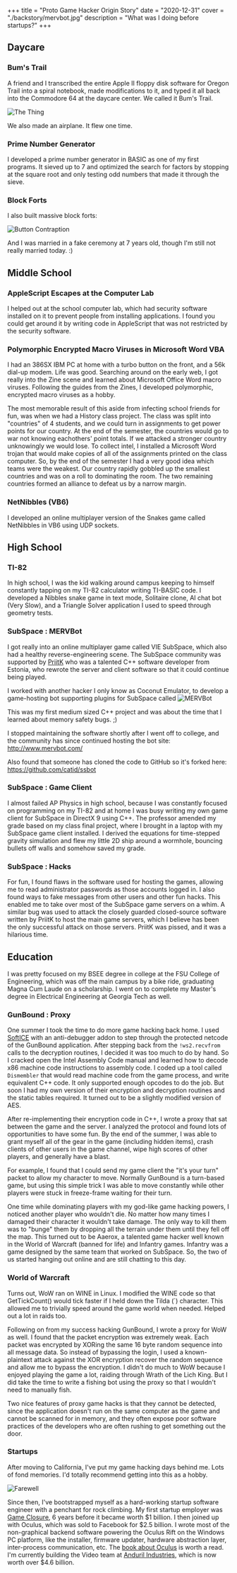 +++
title = "Proto Game Hacker Origin Story"
date = "2020-12-31"
cover = "./backstory/mervbot.jpg"
description = "What was I doing before startups?"
+++

## Daycare

### Bum's Trail

A friend and I transcribed the entire Apple II floppy disk software for Oregon Trail into a spiral notebook, made modifications to it, and typed it all back into the Commodore 64 at the daycare center.  We called it Bum's Trail.

![The Thing](the_thing.jpg)

We also made an airplane.  It flew one time.

### Prime Number Generator

I developed a prime number generator in BASIC as one of my first programs.  It sieved up to 7 and optimized the search for factors by stopping at the square root and only testing odd numbers that made it through the sieve.

### Block Forts

I also built massive block forts:

![Button Contraption](blocks.jpg)

And I was married in a fake ceremony at 7 years old, though I'm still not really married today. :)


## Middle School

### AppleScript Escapes at the Computer Lab

I helped out at the school computer lab, which had security software installed on it to prevent people from installing applications.  I found you could get around it by writing code in AppleScript that was not restricted by the security software.


### Polymorphic Encrypted Macro Viruses in Microsoft Word VBA

I had an 386SX IBM PC at home with a turbo button on the front, and a 56k dial-up modem.  Life was good.  Searching around on the early web, I got really into the Zine scene and learned about Microsoft Office Word macro viruses.  Following the guides from the Zines, I developed polymorphic, encrypted macro viruses as a hobby.

The most memorable result of this aside from infecting school friends for fun, was when we had a History class project.  The class was split into "countries" of 4 students, and we could turn in assignments to get power points for our country.  At the end of the semester, the countries would go to war not knowing eachothers' point totals.  If we attacked a stronger country unknowingly we would lose.  To collect intel, I installed a Microsoft Word trojan that would make copies of all of the assignments printed on the class computer.  So, by the end of the semester I had a very good idea which teams were the weakest.  Our country rapidly gobbled up the smallest countries and was on a roll to dominating the room.  The two remaining countries formed an alliance to defeat us by a narrow margin.


### NetNibbles (VB6)

I developed an online multiplayer version of the Snakes game called NetNibbles in VB6 using UDP sockets.


## High School

### TI-82

In high school, I was the kid walking around campus keeping to himself constantly tapping on my TI-82 calculator writing TI-BASIC code.  I developed a Nibbles snake game in text mode, Solitaire clone, AI chat bot (Very Slow), and a Triangle Solver application I used to speed through geometry tests.

### SubSpace : MERVBot

I got really into an online multiplayer game called VIE SubSpace, which also had a healthy reverse-engineering scene.  The SubSpace community was supported by [PriitK](https://en.wikipedia.org/wiki/Priit_Kasesalu) who was a talented C++ software developer from Estonia, who rewrote the server and client software so that it could continue being played.

I worked with another hacker I only know as Coconut Emulator, to develop a game-hosting bot supporting plugins for SubSpace called ![MERVBot](./mervbot.jpg)

This was my first medium sized C++ project and was about the time that I learned about memory safety bugs. ;)

I stopped maintaining the software shortly after I went off to college, and the community has since continued hosting the bot site: http://www.mervbot.com/

Also found that someone has cloned the code to GitHub so it's forked here: https://github.com/catid/ssbot

### SubSpace : Game Client

I almost failed AP Physics in high school, because I was constantly focused on programming on my TI-82 and at home I was busy writing my own game client for SubSpace in DirectX 9 using C++.  The professor amended my grade based on my class final project, where I brought in a laptop with my SubSpace game client installed.  I derived the equations for time-stepped gravity simulation and flew my little 2D ship around a wormhole, bouncing bullets off walls and somehow saved my grade.

### SubSpace : Hacks

For fun, I found flaws in the software used for hosting the games, allowing me to read administrator passwords as those accounts logged in.  I also found ways to fake messages from other users and other fun hacks.  This enabled me to take over most of the SubSpace game servers on a whim.  A similar bug was used to attack the closely guarded closed-source software written by PriitK to host the main game servers, which I believe has been the only successful attack on those servers.  PriitK was pissed, and it was a hilarious time.


## Education

I was pretty focused on my BSEE degree in college at the FSU College of Engineering, which was off the main campus by a bike ride, graduating Magna Cum Laude on a scholarship.  I went on to complete my Master's degree in Electrical Engineering at Georgia Tech as well.


### GunBound : Proxy

One summer I took the time to do more game hacking back home.  I used [SoftICE](https://en.wikipedia.org/wiki/SoftICE) with an anti-debugger addon to step through the protected netcode of the GunBound application.  After stepping back from the `!ws2.recvfrom` calls to the decryption routines, I decided it was too much to do by hand.  So I cracked open the Intel Assembly Code manual and learned how to decode x86 machine code instructions to assembly code.  I coded up a tool called `Dismembler` that would read machine code from the game process, and write equivalent C++ code.  It only supported enough opcodes to do the job.  But soon I had my own version of their encryption and decryption routines and the static tables required.  It turned out to be a slightly modified version of AES.

After re-implementing their encryption code in C++, I wrote a proxy that sat between the game and the server.  I analyzed the protocol and found lots of opportunities to have some fun.  By the end of the summer, I was able to grant myself all of the gear in the game (including hidden items), crash clients of other users in the game channel, wipe high scores of other players, and generally have a blast.

For example, I found that I could send my game client the "it's your turn" packet to allow my character to move.  Normally GunBound is a turn-based game, but using this simple trick I was able to move constantly while other players were stuck in freeze-frame waiting for their turn.

One time while dominating players with my god-like game hacking powers, I noticed another player who wouldn't die.  No matter how many times I damaged their character it wouldn't take damage.  The only way to kill them was to "bunge" them by dropping all the terrain under them until they fell off the map.  This turned out to be Aaerox, a talented game hacker well known in the World of Warcraft (banned for life) and Infantry games.  Infantry was a game designed by the same team that worked on SubSpace.  So, the two of us started hanging out online and are still chatting to this day.


### World of Warcraft

Turns out, WoW ran on WINE in Linux.  I modified the WINE code so that GetTickCount() would tick faster if I held down the Tilda (`) character.  This allowed me to trivially speed around the game world when needed.  Helped out a lot in raids too.

Following on from my success hacking GunBound, I wrote a proxy for WoW as well.  I found that the packet encryption was extremely weak.  Each packet was encrypted by XORing the same 16 byte random sequence into all message data.  So instead of bypassing the login, I used a known-plaintext attack against the XOR encryption recover the random sequence and allow me to bypass the encryption.  I didn't do much to WoW because I enjoyed playing the game a lot, raiding through Wrath of the Lich King.  But I did take the time to write a fishing bot using the proxy so that I wouldn't need to manually fish.

Two nice features of proxy game hacks is that they cannot be detected, since the application doesn't run on the same computer as the game and cannot be scanned for in memory, and they often expose poor software practices of the developers who are often rushing to get something out the door.


### Startups

After moving to California, I've put my game hacking days behind me.  Lots of fond memories.  I'd totally recommend getting into this as a hobby.

![Farewell](./startups.jpg)

Since then, I've bootstrapped myself as a hard-working startup software engineer with a penchant for rock climbing.  My first startup employer was [Game Closure](https://www.gameclosure.com/), 6 years before it became worth $1 billion.  I then joined up with Oculus, which was sold to Facebook for $2.5 billion.  I wrote most of the non-graphical backend software powering the Oculus Rift on the Windows PC platform, like the installer, firmware updater, hardware abstraction layer, inter-process communication, etc.  The [book about Oculus](https://www.amazon.com/History-Future-Facebook-Revolution-Virtual/dp/0062455966) is worth a read.  I'm currently building the Video team at [Anduril Industries](https://www.anduril.com/), which is now worth over $4.6 billion.
